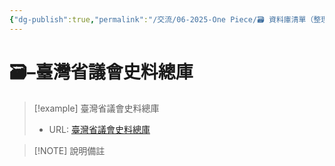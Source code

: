 ```yaml
---
{"dg-publish":true,"permalink":"/交流/06-2025-One Piece/🗃️ 資料庫清單（整理中）/臺灣省議會史料總庫/","title":"臺灣省議會史料總庫","tags":["🗃️資料庫","文史資料"],"noteIcon":"3","updated":"2025-05-29T21:14:49.658+08:00"}
---
```




# 🗃️–臺灣省議會史料總庫



> [!example] 臺灣省議會史料總庫
> - URL: [臺灣省議會史料總庫](https://drtpa.th.gov.tw)



> [!NOTE] 說明備註
> 


